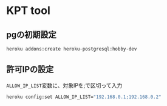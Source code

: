 # KPT tool

## pgの初期設定
```sh
heroku addons:create heroku-postgresql:hobby-dev
```

## 許可IPの設定
`ALLOW_IP_LIST`変数に、対象IPを;で区切って入力

```sh
heroku config:set ALLOW_IP_LIST="192.168.0.1;192.168.0.2"
```